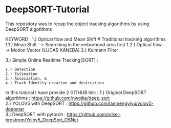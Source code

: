# DeepSORT-Tutorial
This repository was to recap the object tracking algorithms by using DeepSORT algotithms

KEYWORD : 
1.) Optical flow and Mean Shift # Traditional tracking algorithms
    1.1 ) Mean Shift --> Searching in the neiborhood area first
    1.2 ) Optical flow --> Motion Vector (LUCAS KANEDA)
2.) Kalmann Filter

3.) Simple Online Realtime Tracking(SORT) : 

    1.) Detection 
    2.) Estimation
    3.) Association, &
    4.) Track Identity creation and destruction


In this tutorial I have provide 2 GITHUB link : 
1.) Original DeepSORT algorithms : https://github.com/nwojke/deep_sort \
2.) YOLOV5 with DeepSORT : https://github.com/lanmengyiyu/yolov5-deepmar \
3.) DeepSORT with pytorch : https://github.com/mikel-brostrom/Yolov5_DeepSort_OSNet
